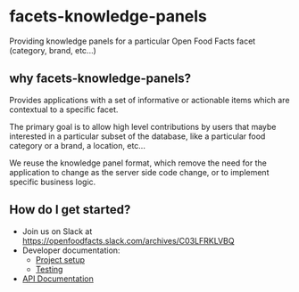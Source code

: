 # facets-knowledge-panels
Providing knowledge panels for a particular Open Food Facts facet (category, brand, etc...)

## why facets-knowledge-panels?

Provides applications with a set of informative or actionable items which are contextual to a specific facet.

The primary goal is to allow high level contributions by users that maybe interested in a particular subset of the database, like a particular food category or a brand, a location, etc...

We reuse the knowledge panel format, which remove the need for the application to change as the server side code change, or to implement specific business logic.

## How do I get started?

* Join us on Slack at <https://openfoodfacts.slack.com/archives/C03LFRKLVBQ>
* Developer documentation:
    * [Project setup](./docs/how-to-guides/Project-setup-locally.md)
    * [Testing](./docs/how-to-guides/Testing.md)
* [API Documentation](./docs/references/API%20references.md)